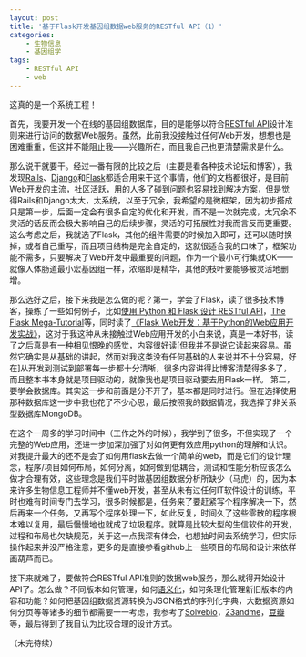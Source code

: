 ```yaml
---
layout: post
title: '基于Flask开发基因组数据web服务的RESTful API（1）'
categories:
    - 生物信息
    - 基因组学
tags:
    - RESTful API
    - web
---
```


这真的是一个系统工程！

首先，我要开发一个在线的基因组数据库，目的是能够以符合[RESTful API](http://www.restapitutorial.com/)设计准则来进行访问的数据Web服务。虽然，此前我没接触过任何Web开发，想想也是困难重重，但这并不能阻止我——兴趣所在，而且我自己也更清楚需求是什么。

那么说干就要干。经过一番有限的比较之后（主要是看各种技术论坛和博客），我发现[Rails](http://rubyonrails.org/)、[Django](https://www.djangoproject.com/)和[Flask](http://flask.pocoo.org/)都适合用来干这个事情，他们的文档都很好，是目前Web开发的主流，社区活跃，用的人多了碰到问题也容易找到解决方案，但是觉得Rails和Django太大，太系统，以至于冗余，我希望的是微框架，因为初步搭成只是第一步，后面一定会有很多自定的优化和开发，而不是一次就完成，太冗余不灵活的话反而会极大影响自己的后续步骤，灵活的可拓展性对我而言反而更重要。这么考虑之后，我就选了Flask，其他的组件需要的时候加入即可，还可以随时换掉，或者自己重写，而且项目结构是完全自定的，这就很适合我的口味了，框架功能不需多，只要解决了Web开发中最重要的问题，作为一个最小可行集就OK——就像人体肠道最小宏基因组一样，浓缩即是精华，其他的枝叶要能够被灵活地删增。

那么选好之后，接下来我是怎么做的呢？第一，学会了Flask，读了很多技术博客，操练了一些如何例子，比如[使用 Python 和 Flask 设计 RESTful API](http://www.pythondoc.com/flask-restful/)，[The Flask Mega-Tutorial](http://www.pythondoc.com/flask-mega-tutorial)等，同时读了[《Flask Web开发：基于Python的Web应用开发实战》](https://book.douban.com/subject/26274202/)，这对于我这种从未接触过Web应用开发的小白来说，真是一本好书，读了之后真是有一种相见恨晚的感觉，内容很好读[但我并不是说它读起来容易。虽然它确实是从基础的讲起，然而对我这类没有任何基础的人来说并不十分容易，好在]从开发到测试到部署每一步都十分清晰，很多内容讲得比博客清楚得多多了，而且整本书本身就是项目驱动的，就像我也是项目驱动要去用Flask一样。
第二，要学会数据库。其实这一步和前面是分不开了，基本都是同时进行。但在选择使用那种数据库这一步中我也花了不少心思，最后按照我的数据情况，我选择了非关系型数据库MongoDB。

在这个一周多的学习时间中（工作之外的时候），我学到了很多，不但实现了一个完整的Web应用，还进一步加深加强了对如何更有效应用python的理解和认识。对我提升最大的还不是会了如何用flask去做一个简单的web，而是它们的设计理念，程序/项目如何布局，如何分离，如何做到低耦合，测试和性能分析应该怎么做才合理有效，这些理念是我们平时做基因组数据分析所缺少（马虎）的，因为本来许多生物信息工程师并不懂web开发，甚至从未有过任何IT软件设计的训练，平时也难有时间专门去学习，很多时候都是，任务来了要赶紧写个程序解决一下，然后再来一个任务，又再写个程序处理一下，如此反复，时间久了这些零散的程序根本难以复用，最后慢慢地也就成了垃圾程序。就算是比较大型的生信软件的开发，过程和布局也欠缺规范，关于这一点我深有体会，也想抽时间去系统学习，但实际操作起来并没严格注意，更多的是直接参看github上一些项目的布局和设计来依样画葫芦而已。

接下来就难了，要做符合RESTful API准则的数据web服务，那么就得开始设计API了。怎么做？不同版本如何管理，如何[语义化](http://semver.org/lang/zh-CN/)，如何条理化管理新旧版本的内容和功能？如何把基因组数据资源转换为JSON格式的序列化字典，大数据资源如何分页等等诸多的细节都需要一一考虑，我参考了[Solvebio](https://docs.solvebio.com/docs/api-overview)，[23andme](api.23andme.com)，[豆瓣](https://developers.douban.com/wiki/?title=api_v2)等，最后得到了我自认为比较合理的设计方式。

（未完待续）

